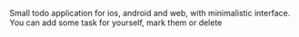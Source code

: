 Small todo application for ios, android and web, with minimalistic interface. You can add some task for yourself, mark them or delete
